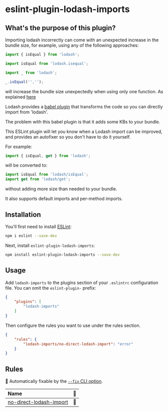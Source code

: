 # eslint-plugin-lodash-imports

## What's the purpose of this plugin?

Importing lodash incorrectly can come with an unexpected increase in the bundle size, for example, using any of the following
approaches:

```js
import { isEqual } from 'lodash';
```

```js
import isEqual from 'lodash.isequal';
```

```js
import _ from 'lodash';

_.isEqual('','');
```

will increase the bundle size unexpectedly when using only one function. As explained [here](https://lodash.com/per-method-packages)

Lodash provides a [babel plugin](https://github.com/lodash/babel-plugin-lodash) that transforms the code so you can directly import from 'lodash'.

The problem with this babel plugin is that it adds some KBs to your bundle.

This ESLint plugin will let you know when a Lodash import can be improved, and provides an autofixer so you don't have to do it yourself.

For example:

```js
import { isEqual, get } from 'lodash';
```

will be converted to:

```js
import isEqual from 'lodash/isEqual';
import get from 'lodash/get';
```

without adding more size than needed to your bundle.

It also supports default imports and per-method imports.


## Installation

You'll first need to install [ESLint](https://eslint.org/):

```sh
npm i eslint --save-dev
```

Next, install `eslint-plugin-lodash-imports`:

```sh
npm install eslint-plugin-lodash-imports --save-dev
```

## Usage

Add `lodash-imports` to the plugins section of your `.eslintrc` configuration file. You can omit the `eslint-plugin-` prefix:

```json
{
    "plugins": [
        "lodash-imports"
    ]
}
```


Then configure the rules you want to use under the rules section.

```json
{
    "rules": {
        "lodash-imports/no-direct-lodash-import": "error"
    }
}
```

## Rules

<!-- begin auto-generated rules list -->

🔧 Automatically fixable by the [`--fix` CLI option](https://eslint.org/docs/user-guide/command-line-interface#--fix).

| Name                                                             | 🔧 |
| :--------------------------------------------------------------- | :- |
| [no-direct-lodash-import](docs/rules/no-direct-lodash-import.md) | 🔧 |

<!-- end auto-generated rules list -->


